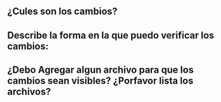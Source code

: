 ## ¿Cules son los cambios?

## Describe la forma en la que puedo verificar los cambios:

## ¿Debo Agregar algun archivo para que los cambios sean visibles? ¿Porfavor lista los archivos?
